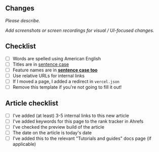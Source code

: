 ## Changes

*Please describe.*

*Add screenshots or screen recordings for visual / UI-focused changes.*

## Checklist

- [ ] Words are spelled using American English
- [ ] Titles are in [sentence case](https://apastyle.apa.org/style-grammar-guidelines/capitalization/sentence-case)
- [ ] Feature names are in **[sentence case too]([https://apastyle.apa.org/style-grammar-guidelines/capitalization/title-case](https://apastyle.apa.org/style-grammar-guidelines/capitalization/sentence-case))**
- [ ] Use relative URLs for internal links
- [ ] If I moved a page, I added a redirect in `vercel.json`
- [ ] Remove this template if you're not going to fill it out!

## Article checklist

- [ ] I've added (at least) 3-5 internal links to this new article
- [ ] I've added keywords for this page to the rank tracker in Ahrefs
- [ ] I've checked the preview build of the article
- [ ] The date on the article is today's date
- [ ] I've added this to the relevant "Tutorials and guides" docs page (if applicable)
